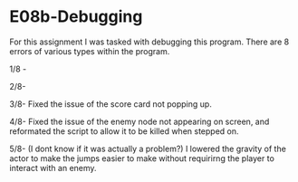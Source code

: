 # E08b-Debugging

For this assignment I was tasked with debugging this program. There are 8 errors of various types within the program. 

1/8 - 

2/8-

3/8- Fixed the issue of the score card not popping up. 

4/8- Fixed the issue of the enemy node not appearing on screen, and reformated the script to allow it to be killed when stepped on.

5/8- (I dont know if it was actually a problem?) I lowered the gravity of the actor to make the jumps easier to make without requirirng the player to interact with an enemy.
